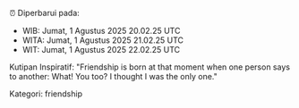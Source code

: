 ⏰ Diperbarui pada:
- WIB: Jumat, 1 Agustus 2025 20.02.25 UTC
- WITA: Jumat, 1 Agustus 2025 21.02.25 UTC
- WIT: Jumat, 1 Agustus 2025 22.02.25 UTC

Kutipan Inspiratif:
"Friendship is born at that moment when one person says to another: What! You too? I thought I was the only one."


Kategori: friendship

